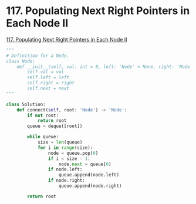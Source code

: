 # 117. Populating Next Right Pointers in Each Node II

[117. Populating Next Right Pointers in Each Node II](https://leetcode.com/problems/populating-next-right-pointers-in-each-node-ii/)

```python
"""
# Definition for a Node.
class Node:
    def __init__(self, val: int = 0, left: 'Node' = None, right: 'Node' = None, next: 'Node' = None):
        self.val = val
        self.left = left
        self.right = right
        self.next = next
"""

class Solution:
    def connect(self, root: 'Node') -> 'Node':
        if not root:
            return root
        queue = deque([root])

        while queue:
            size = len(queue)
            for i in range(size):
                node = queue.pop(0)
                if i < size - 1:
                    node.next = queue[0]
                if node.left:
                    queue.append(node.left)
                if node.right: 
                    queue.append(node.right)

        return root
```

